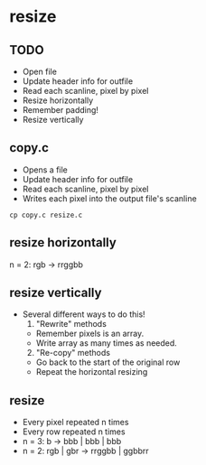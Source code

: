 # resize

## TODO
- Open file
- Update header info for outfile
- Read each scanline, pixel by pixel
- Resize horizontally
- Remember padding!
- Resize vertically

## copy.c
- Opens a file
- Update header info for outfile
- Read each scanline, pixel by pixel
- Writes each pixel into the output file's scanline
```shell
cp copy.c resize.c
```

## resize horizontally
n = 2: rgb → rrggbb

## resize vertically
- Several different ways to do this!
  1. "Rewrite" methods
    - Remember pixels is an array.
    - Write array as many times as needed.
  2. "Re-copy" methods
    - Go back to the start of the original row
    - Repeat the horizontal resizing
    
## resize
- Every pixel repeated n times
- Every row repeated n times
- n = 3: b → bbb | bbb | bbb
- n = 2: rgb | gbr → rrggbb | ggbbrr


